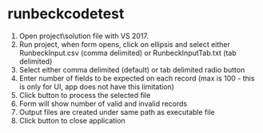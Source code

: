 # runbeckcodetest
1. Open project\solution file with VS 2017.
2. Run project, when form opens, click on ellipsis and select either RunbeckInput.csv (comma delimited) or RunbeckInputTab.txt (tab delimited) 
3. Select either comma delimited (default) or tab delimited radio button
4. Enter number of fields to be expected on each record (max is 100 - this is only for UI, app does not have this limitation)
5. Click <process file> button to process the selected file
6. Form will show number of valid and invalid records
7. Output files are created under same path as executable file  
8. Click <close> button to close application
